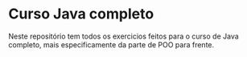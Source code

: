# Curso Java completo

Neste repositório tem todos os exercicios feitos para o curso de Java completo, mais especificamente da parte de POO para frente.
